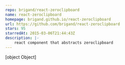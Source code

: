 ```yaml
---
repo: brigand/react-zeroclipboard
name: react-zeroclipboard
homepage: brigand.github.io/react-zeroclipboard
url: https://github.com/brigand/react-zeroclipboard
stars: 95
starredAt: 2015-03-06T21:44:43Z
description: |-
    react component that abstracts zeroclipboard
---
```


[object Object]
